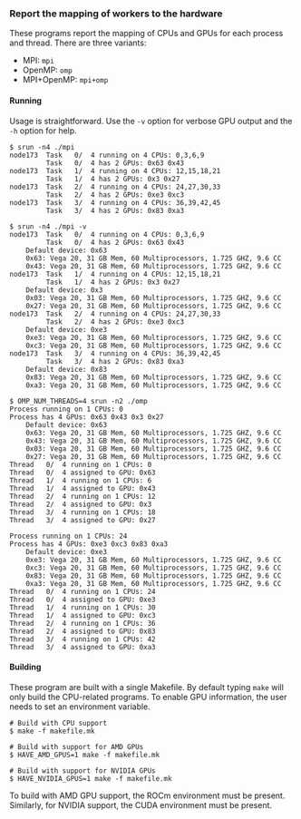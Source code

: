 
### Report the mapping of workers to the hardware

These programs report the mapping of CPUs and GPUs for each process
and thread. There are three variants:

* MPI: `mpi`
* OpenMP: `omp`
* MPI+OpenMP: `mpi+omp`

#### Running

Usage is straightforward. Use the `-v` option for verbose GPU output and
the `-h` option for help.

```
$ srun -n4 ./mpi
node173  Task   0/  4 running on 4 CPUs: 0,3,6,9
         Task   0/  4 has 2 GPUs: 0x63 0x43 
node173  Task   1/  4 running on 4 CPUs: 12,15,18,21
         Task   1/  4 has 2 GPUs: 0x3 0x27 
node173  Task   2/  4 running on 4 CPUs: 24,27,30,33
         Task   2/  4 has 2 GPUs: 0xe3 0xc3 
node173  Task   3/  4 running on 4 CPUs: 36,39,42,45
         Task   3/  4 has 2 GPUs: 0x83 0xa3 
```

```
$ srun -n4 ./mpi -v
node173  Task   0/  4 running on 4 CPUs: 0,3,6,9
         Task   0/  4 has 2 GPUs: 0x63 0x43 
	Default device: 0x63
	0x63: Vega 20, 31 GB Mem, 60 Multiprocessors, 1.725 GHZ, 9.6 CC
	0x43: Vega 20, 31 GB Mem, 60 Multiprocessors, 1.725 GHZ, 9.6 CC
node173  Task   1/  4 running on 4 CPUs: 12,15,18,21
         Task   1/  4 has 2 GPUs: 0x3 0x27 
	Default device: 0x3
	0x03: Vega 20, 31 GB Mem, 60 Multiprocessors, 1.725 GHZ, 9.6 CC
	0x27: Vega 20, 31 GB Mem, 60 Multiprocessors, 1.725 GHZ, 9.6 CC
node173  Task   2/  4 running on 4 CPUs: 24,27,30,33
         Task   2/  4 has 2 GPUs: 0xe3 0xc3 
	Default device: 0xe3
	0xe3: Vega 20, 31 GB Mem, 60 Multiprocessors, 1.725 GHZ, 9.6 CC
	0xc3: Vega 20, 31 GB Mem, 60 Multiprocessors, 1.725 GHZ, 9.6 CC
node173  Task   3/  4 running on 4 CPUs: 36,39,42,45
         Task   3/  4 has 2 GPUs: 0x83 0xa3 
	Default device: 0x83
	0x83: Vega 20, 31 GB Mem, 60 Multiprocessors, 1.725 GHZ, 9.6 CC
	0xa3: Vega 20, 31 GB Mem, 60 Multiprocessors, 1.725 GHZ, 9.6 CC
```

```
$ OMP_NUM_THREADS=4 srun -n2 ./omp
Process running on 1 CPUs: 0
Process has 4 GPUs: 0x63 0x43 0x3 0x27 
	Default device: 0x63
	0x63: Vega 20, 31 GB Mem, 60 Multiprocessors, 1.725 GHZ, 9.6 CC
	0x43: Vega 20, 31 GB Mem, 60 Multiprocessors, 1.725 GHZ, 9.6 CC
	0x03: Vega 20, 31 GB Mem, 60 Multiprocessors, 1.725 GHZ, 9.6 CC
	0x27: Vega 20, 31 GB Mem, 60 Multiprocessors, 1.725 GHZ, 9.6 CC
Thread   0/  4 running on 1 CPUs: 0
Thread   0/  4 assigned to GPU: 0x63
Thread   1/  4 running on 1 CPUs: 6
Thread   1/  4 assigned to GPU: 0x43
Thread   2/  4 running on 1 CPUs: 12
Thread   2/  4 assigned to GPU: 0x3
Thread   3/  4 running on 1 CPUs: 18
Thread   3/  4 assigned to GPU: 0x27

Process running on 1 CPUs: 24
Process has 4 GPUs: 0xe3 0xc3 0x83 0xa3 
	Default device: 0xe3
	0xe3: Vega 20, 31 GB Mem, 60 Multiprocessors, 1.725 GHZ, 9.6 CC
	0xc3: Vega 20, 31 GB Mem, 60 Multiprocessors, 1.725 GHZ, 9.6 CC
	0x83: Vega 20, 31 GB Mem, 60 Multiprocessors, 1.725 GHZ, 9.6 CC
	0xa3: Vega 20, 31 GB Mem, 60 Multiprocessors, 1.725 GHZ, 9.6 CC
Thread   0/  4 running on 1 CPUs: 24
Thread   0/  4 assigned to GPU: 0xe3
Thread   1/  4 running on 1 CPUs: 30
Thread   1/  4 assigned to GPU: 0xc3
Thread   2/  4 running on 1 CPUs: 36
Thread   2/  4 assigned to GPU: 0x83
Thread   3/  4 running on 1 CPUs: 42
Thread   3/  4 assigned to GPU: 0xa3
```

#### Building

These program are built with a single Makefile. By default typing
`make` will only build the CPU-related programs. To enable GPU
information, the user needs to set an environment variable.

```
# Build with CPU support
$ make -f makefile.mk

# Build with support for AMD GPUs
$ HAVE_AMD_GPUS=1 make -f makefile.mk 

# Build with support for NVIDIA GPUs
$ HAVE_NVIDIA_GPUS=1 make -f makefile.mk
```

To build with AMD GPU support, the ROCm environment must be
present. Similarly, for NVIDIA support, the CUDA environment must be
present. 







